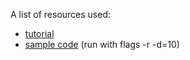 A list of resources used:

- [tutorial](https://docs.opencv.org/4.x/d5/dae/tutorial_aruco_detection.html)
- [sample code](https://github.com/opencv/opencv/blob/4.x/samples/cpp/tutorial_code/objectDetection/detect_markers.cpp)
(run with flags -r -d=10)
